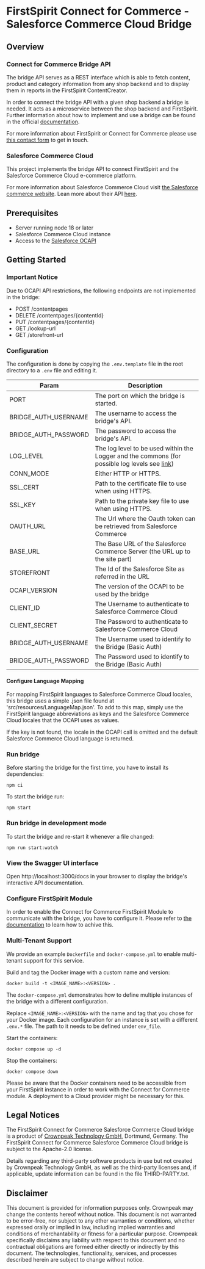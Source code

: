 # FirstSpirit Connect for Commerce - Salesforce Commerce Cloud Bridge

## Overview

### Connect for Commerce Bridge API

The bridge API serves as a REST interface which is able to fetch content, product and category information from any shop backend and to display them in reports in the FirstSpirit ContentCreator.

In order to connect the bridge API with a given shop backend a bridge is needed. It acts as a microservice between the shop backend and FirstSpirit. Further information about how to implement and use a bridge can be found in the official [documentation](https://docs.e-spirit.com/ecom/fsconnect-com/FirstSpirit_Connect_for_Commerce_Documentation_EN.html).

For more information about FirstSpirit or Connect for Commerce please use [this contact form](https://www.e-spirit.com/en/contact-us/) to get in touch.

### Salesforce Commerce Cloud

This project implements the bridge API to connect FirstSpirit and the Salesforce Commerce Cloud e-commerce platform.

For more information about Salesforce Commerce Cloud visit [the Salesforce commerce website](https://www.salesforce.com/).
Lean more about their API [here](https://documentation.b2c.commercecloud.salesforce.com/DOC2/index.jsp?topic=%2Fcom.demandware.dochelp%2FOCAPI%2Fcurrent%2Fusage%2FOpenCommerceAPI.html).


## Prerequisites
- Server running node 18 or later
- Salesforce Commerce Cloud instance
- Access to the [Salesforce OCAPI](https://documentation.b2c.commercecloud.salesforce.com/DOC2/index.jsp?topic=%2Fcom.demandware.dochelp%2FOCAPI%2Fcurrent%2Fusage%2FOpenCommerceAPI.html)

## Getting Started

### Important Notice
Due to OCAPI API restrictions, the following endpoints are not implemented in the bridge:

- POST /contentpages
- DELETE /contentpages/{contentId}
- PUT /contentpages/{contentId}
- GET /lookup-url
- GET /storefront-url

### Configuration
The configuration is done by copying the `.env.template` file in the root directory to a `.env` file and editing it.

| Param                | Description                                                                                                                                                            |
|----------------------|------------------------------------------------------------------------------------------------------------------------------------------------------------------------|
| PORT                 | The port on which the bridge is started.                                                                                                                               |
| BRIDGE_AUTH_USERNAME | The username to access the bridge's API.                                                                                                                               |
| BRIDGE_AUTH_PASSWORD | The password to access the bridge's API.                                                                                                                               |
| LOG_LEVEL            | The log level to be used within the Logger and the commons (for possible log levels see [link](https://github.com/e-Spirit/fcecom-bridge-commons/blob/main/README.md)) |
| CONN_MODE            | Either HTTP or HTTPS.                                                                                                                                                  |
| SSL_CERT             | Path to the certificate file to use when using HTTPS.                                                                                                                  |
| SSL_KEY              | Path to the private key file to use when using HTTPS.                                                                                                                  |
| OAUTH_URL            | The Url where the Oauth token can be retrieved from Salesforce Commerce                                                                                                |
| BASE_URL             | The Base URL of the Salesforce Commerce Server (the URL up to the site part)                                                                                           |
| STOREFRONT           | The Id of the Salesforce Site as referred in the URL                                                                                                                   |
| OCAPI_VERSION        | The version of the OCAPI to be used by the bridge                                                                                                                      |
| CLIENT_ID            | The Username to authenticate to Salesforce Commerce Cloud                                                                                                              |
| CLIENT_SECRET        | The Password to authenticate to Salesforce Commerce Cloud                                                                                                              |
| BRIDGE_AUTH_USERNAME | The Username used to identify to the Bridge (Basic Auth)                                                                                                               |
| BRIDGE_AUTH_PASSWORD | The Password used to identify to the Bridge (Basic Auth)                                                                                                               |

#### Configure Language Mapping
For mapping FirstSpirit languages to Salesforce Commerce Cloud locales, this bridge uses a simple .json file found at 'src/resources/LanguageMap.json'.
To add to this map, simply use the FirstSpirit language abbreviations as keys and the Salesforce Commerce Cloud locales that the OCAPI uses as values.

If the key is not found, the locale in the OCAPI call is omitted and the default Salesforce Commerce Cloud language is returned.

### Run bridge
Before starting the bridge for the first time, you have to install its dependencies:
```
npm ci
```

To start the bridge run:

```
npm start
```

### Run bridge in development mode
To start the bridge and re-start it whenever a file changed:
```
npm run start:watch
```

### View the Swagger UI interface

Open http://localhost:3000/docs in your browser to display the bridge's interactive API documentation.

### Configure FirstSpirit Module
In order to enable the Connect for Commerce FirstSpirit Module to communicate with the bridge, you have to configure it. Please refer to [the documentation](https://docs.e-spirit.com/ecom/fsconnect-com/FirstSpirit_Connect_for_Commerce_Documentation_EN.html#install_pcomp) to learn how to achive this.

### Multi-Tenant Support
We provide an example `Dockerfile` and `docker-compose.yml` to enable multi-tenant support for this service.

Build and tag the Docker image with a custom name and version:
```docker
docker build -t <IMAGE_NAME>:<VERSION> .
```

The `docker-compose.yml` demonstrates how to define multiple instances of the bridge with a different configuration.

Replace `<IMAGE_NAME>:<VERSION>` with the name and tag that you chose for your Docker image.
Each configuration for an instance is set with a different `.env.*` file. The path to it needs to be defined under `env_file`.

Start the containers:
```docker
docker compose up -d
```

Stop the containers:
```docker
docker compose down
```

Please be aware that the Docker containers need to be accessible from your FirstSpirit instance in order to work with the Connect for Commerce module. A deployment to a Cloud provider might be necessary for this.

## Legal Notices
The FirstSpirit Connect for Commerce Salesforce Commerce Cloud bridge is a product of [Crownpeak Technology GmbH](https://www.crownpeak.com), Dortmund, Germany. The FirstSpirit Connect for Commerce Salesforce Commerce Cloud bridge is subject to the Apache-2.0 license.

Details regarding any third-party software products in use but not created by Crownpeak Technology GmbH, as well as the third-party licenses and, if applicable, update information can be found in the file THIRD-PARTY.txt.

## Disclaimer
This document is provided for information purposes only. Crownpeak may change the contents hereof without notice. This document is not warranted to be error-free, nor subject to any other warranties or conditions, whether expressed orally or implied in law, including implied warranties and conditions of merchantability or fitness for a particular purpose. Crownpeak specifically disclaims any liability with respect to this document and no contractual obligations are formed either directly or indirectly by this document. The technologies, functionality, services, and processes described herein are subject to change without notice.
